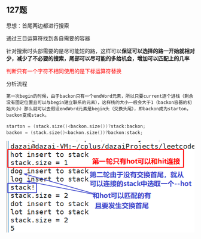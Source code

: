 ## 127题

思想：首尾两边都进行搜索

通过三目运算符找到各自需要的容器

​	针对搜索时头部需要的是尽可能短的路，这样可以**保证可以选择的路一开始就相对少，减少了不必要的搜索，尾部可以尽可能的多给机会，增加可以匹配上的几率**

<p style = "color:red">判断只有一个字符不相同使用的是下标运算符替换</p>

分析流程

​	`第一次begin的时候，由于backon只有一个endWord元素，所以只要current逐个进栈（剩余没有固定位置且可以与begin建立联系的元素），这样栈的大小一般会大于1（backon容器的初始大小）那么就可以去假设endWord元素是begin头（交换头尾），即backon成为starton，backon变成stack。`

```c++
starton = (stack.size()<backon.size())?stack:backon;
backon = (stack.size()<backon.size())?backon:stack;
```

![1654704685000](.\assets\1654704685000.png)

